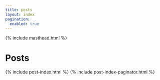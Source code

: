 ```yaml
---
title: posts
layout: index
pagination:
  enabled: true
---
```

<div class='grid grid-cols-1 gap-4 lg:w-2/3 xl:w-1/2 mx-auto'>
{% include masthead.html %}
<h1 class='w-full text-8xl tracking-tight border-b-2 border-black py-4 text-white'>Posts</h1>
{% include post-index.html %}
{% include post-index-paginator.html %}
</div>